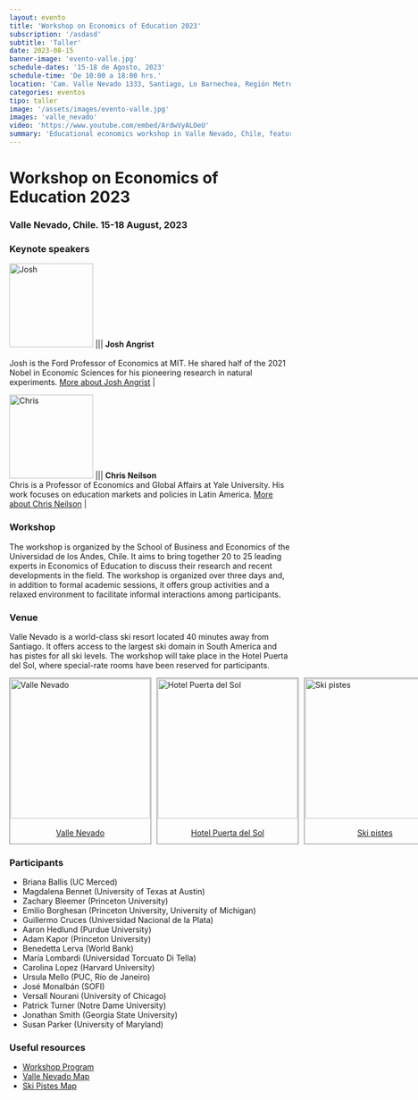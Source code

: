 ```yaml
---
layout: evento
title: 'Workshop on Economics of Education 2023'
subscription: '/asdasd'
subtitle: 'Taller'
date: 2023-08-15
banner-image: 'evento-valle.jpg'
schedule-dates: '15-18 de Agosto, 2023'
schedule-time: 'De 10:00 a 18:00 hrs.'
location: 'Cam. Valle Nevado 1333, Santiago, Lo Barnechea, Región Metropolitana'
categories: eventos
tipo: taller
image: '/assets/images/evento-valle.jpg'
images: 'valle_nevado'
video: 'https://www.youtube.com/embed/ArdwVyALOeU'
summary: 'Educational economics workshop in Valle Nevado, Chile, featuring top scholars and interactive sessions.'
---
```


# Workshop on Economics of Education 2023

### Valle Nevado, Chile. 15-18 August, 2023

### Keynote speakers

<img src="{{ '/assets/images/josh_angrist4.jpeg' | prepend: site.baseurl }}" alt="Josh" style="height: 150px;"> ||| **Josh Angrist**<br><br>Josh is the Ford Professor of Economics at MIT. He shared half of the 2021 Nobel in Economic Sciences for his pioneering research in natural experiments. [More about Josh Angrist](https://economics.mit.edu/people/faculty/josh-angrist) |

<img src="{{ '/assets/images/chris_neilsonIII.jpeg' | prepend: site.baseurl }}" alt="Chris" style="height: 150px;"> ||| **Chris Neilson**<br>Chris is a Professor of Economics and Global Affairs at Yale University. His work focuses on education markets and policies in Latin America. [More about Chris Neilson](https://christopherneilson.github.io/index.html) |

### Workshop

The workshop is organized by the School of Business and Economics of the Universidad de los Andes, Chile. It aims to bring together 20 to 25 leading experts in Economics of Education to discuss their research and recent developments in the field. The workshop is organized over three days and, in addition to formal academic sessions, it offers group activities and a relaxed environment to facilitate informal interactions among participants.

### Venue

Valle Nevado is a world-class ski resort located 40 minutes away from Santiago. It offers access to the largest ski domain in South America and has pistes for all ski levels. The workshop will take place in the Hotel Puerta del Sol, where special-rate rooms have been reserved for participants.

<div style="display: flex; flex-direction: row; gap: 10px;">
  <div style="border: 1px solid gray; display: flex; flex-direction: column; justify-content: center; align-items: center; padding: 1px">
    <img src="{{ '/assets/images/valle_nevado1.jpeg' | prepend: site.baseurl }}" alt="Valle Nevado" style="height: 250px;">
    <br>
    <a href="https://vallenevado.com/en/" style="text-align: center; width: 100%; padding-bottom: 10px;">
      Valle Nevado
    </a>
  </div>
  <div style="border: 1px solid gray; display: flex; flex-direction: column; justify-content: center; align-items: center; padding: 1px;">
    <img src="{{ '/assets/images/valle_nevado2.jpeg' | prepend: site.baseurl }}" alt="Hotel Puerta del Sol" style="height: 250px;">
    <br>
    <a href="https://vallenevado.com/en/lodging/hotels/hotel-puerta-del-sol/" style="text-align: center; width: 100%; padding-bottom: 10px;">
      Hotel Puerta del Sol
    </a>
  </div>
  <div style="border: 1px solid gray; display: flex; flex-direction: column; justify-content: center; align-items: center; padding: 1px;">
    <img src="{{ '/assets/images/valle_nevado3.jpeg' | prepend: site.baseurl }}" alt="Ski pistes" style="height: 250px;">
    <br>
    <a href="https://vallenevado.com/en/mountain/trail-map/" style="text-align: center; width: 100%; padding-bottom: 10px;">
      Ski pistes
    </a>
  </div>
</div>

### Participants

- Briana Ballis (UC Merced)
- Magdalena Bennet (University of Texas at Austin)
- Zachary Bleemer (Princeton University)
- Emilio Borghesan (Princeton University, University of Michigan)
- Guillermo Cruces (Universidad Nacional de la Plata)
- Aaron Hedlund (Purdue University)
- Adam Kapor (Princeton University)
- Benedetta Lerva (World Bank)
- María Lombardi (Universidad Torcuato Di Tella)
- Carolina Lopez (Harvard University)
- Ursula Mello (PUC, Río de Janeiro)
- José Monalbán (SOFI)
- Versall Nourani (University of Chicago)
- Patrick Turner (Notre Dame University)
- Jonathan Smith (Georgia State University)
- Susan Parker (University of Maryland)

### Useful resources

- [Workshop Program](http://andresbarriosf.github.io/program.pdf)
- [Valle Nevado Map](http://andresbarriosf.github.io/valle_nevado_map.pdf)
- [Ski Pistes Map](http://andresbarriosf.github.io/ski_pistes.pdf)
